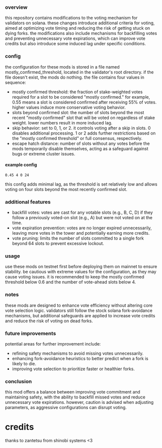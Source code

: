 ### overview

this repository contains modifications to the voting mechanism for validators on solana. these changes introduce additional criteria for voting, aimed at optimizing vote timing and reducing the risk of getting stuck on dying forks. the modifications also include mechanisms for backfilling votes and preventing unnecessary vote expirations, which can improve vote credits but also introduce some induced lag under specific conditions.

### config
the configuration for these mods is stored in a file named mostly_confirmed_threshold, located in the validator's root directory. if the file doesn't exist, the mods do nothing. the file contains four values in sequence:
- mostly confirmed threshold: the fraction of stake-weighted votes required for a slot to be considered "mostly confirmed." for example, 0.55 means a slot is considered confirmed after receiving 55% of votes. higher values induce more conservative voting behavior.
- slots beyond confirmed slot: the number of slots beyond the most recent "mostly confirmed" slot that will be voted on regardless of stake weight. lower numbers result in more induced lag.
- skip behavior: set to 0, 1, or 2. it controls voting after a skip in slots. 0 disables additional processing. 1 or 2 adds further restrictions based on the "mostly confirmed threshold" or full consensus, respectively.
- escape hatch distance: number of slots without any votes before the mods temporarily disable themselves, acting as a safeguard against bugs or extreme cluster issues.

#### example config
  ```0.45 4 0 24```

  this config adds minimal lag, as the threshold is set relatively low and allows voting on four slots beyond the most recently confirmed slot.

### additional features
- backfill votes: votes are cast for any votable slots (e.g., B, C, D) if they follow a previously voted-on slot (e.g., A) but were not voted on at the time.
- vote expiration prevention: votes are no longer expired unnecessarily, leaving more votes in the tower and potentially earning more credits.
- vote pruning: limits the number of slots committed to a single fork beyond 64 slots to prevent excessive lockout.

### usage
use these mods on testnet first before deploying them on mainnet to ensure stability. be cautious with extreme values for the configuration, as they may cause voting issues. it is recommended to keep the mostly confirmed threshold below 0.6 and the number of vote-ahead slots below 4.

### notes
these mods are designed to enhance vote efficiency without altering core vote selection logic. validators still follow the stock solana fork-avoidance mechanisms, but additional safeguards are applied to increase vote credits and reduce the risk of voting on dead forks.

### future improvements

potential areas for further improvement include:
- refining safety mechanisms to avoid missing votes unnecessarily.
- enhancing fork-avoidance heuristics to better predict when a fork is likely to die.
- improving vote selection to prioritize faster or healthier forks.

### conclusion
this mod offers a balance between improving vote commitment and maintaining safety, with the ability to backfill missed votes and reduce unnecessary vote expirations. however, caution is advised when adjusting parameters, as aggressive configurations can disrupt voting.

# credits
thanks to zantetsu from shinobi systems <3
